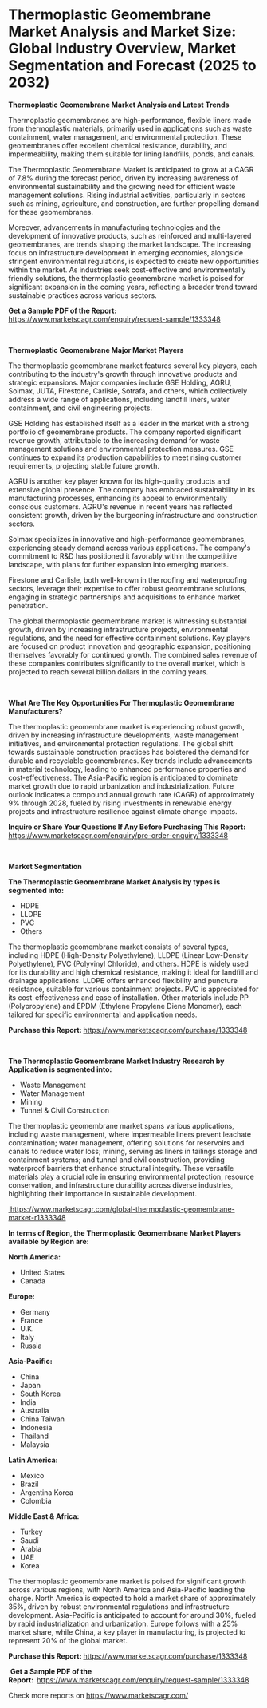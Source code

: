 <p><h1>Thermoplastic Geomembrane Market Analysis and Market Size: Global Industry Overview, Market Segmentation and Forecast (2025 to 2032)</h1></p><p><strong>Thermoplastic Geomembrane Market Analysis and Latest Trends</strong></p>
<p><p>Thermoplastic geomembranes are high-performance, flexible liners made from thermoplastic materials, primarily used in applications such as waste containment, water management, and environmental protection. These geomembranes offer excellent chemical resistance, durability, and impermeability, making them suitable for lining landfills, ponds, and canals. </p><p>The Thermoplastic Geomembrane Market is anticipated to grow at a CAGR of 7.8% during the forecast period, driven by increasing awareness of environmental sustainability and the growing need for efficient waste management solutions. Rising industrial activities, particularly in sectors such as mining, agriculture, and construction, are further propelling demand for these geomembranes. </p><p>Moreover, advancements in manufacturing technologies and the development of innovative products, such as reinforced and multi-layered geomembranes, are trends shaping the market landscape. The increasing focus on infrastructure development in emerging economies, alongside stringent environmental regulations, is expected to create new opportunities within the market. As industries seek cost-effective and environmentally friendly solutions, the thermoplastic geomembrane market is poised for significant expansion in the coming years, reflecting a broader trend toward sustainable practices across various sectors.</p></p>
<p><strong>Get a Sample PDF of the Report:&nbsp;</strong> <a href="https://www.marketscagr.com/enquiry/request-sample/1333348?utm_campaign=3117&utm_medium=2&utm_source=Github&utm_content=ia&utm_term=24032025&utm_id=thermoplastic-geomembrane">https://www.marketscagr.com/enquiry/request-sample/1333348</a></p>
<p>&nbsp;</p>
<p><strong>Thermoplastic Geomembrane Major Market Players</strong></p>
<p><p>The thermoplastic geomembrane market features several key players, each contributing to the industry's growth through innovative products and strategic expansions. Major companies include GSE Holding, AGRU, Solmax, JUTA, Firestone, Carlisle, Sotrafa, and others, which collectively address a wide range of applications, including landfill liners, water containment, and civil engineering projects.</p><p>GSE Holding has established itself as a leader in the market with a strong portfolio of geomembrane products. The company reported significant revenue growth, attributable to the increasing demand for waste management solutions and environmental protection measures. GSE continues to expand its production capabilities to meet rising customer requirements, projecting stable future growth.</p><p>AGRU is another key player known for its high-quality products and extensive global presence. The company has embraced sustainability in its manufacturing processes, enhancing its appeal to environmentally conscious customers. AGRU's revenue in recent years has reflected consistent growth, driven by the burgeoning infrastructure and construction sectors.</p><p>Solmax specializes in innovative and high-performance geomembranes, experiencing steady demand across various applications. The company's commitment to R&D has positioned it favorably within the competitive landscape, with plans for further expansion into emerging markets.</p><p>Firestone and Carlisle, both well-known in the roofing and waterproofing sectors, leverage their expertise to offer robust geomembrane solutions, engaging in strategic partnerships and acquisitions to enhance market penetration.</p><p>The global thermoplastic geomembrane market is witnessing substantial growth, driven by increasing infrastructure projects, environmental regulations, and the need for effective containment solutions. Key players are focused on product innovation and geographic expansion, positioning themselves favorably for continued growth. The combined sales revenue of these companies contributes significantly to the overall market, which is projected to reach several billion dollars in the coming years.</p></p>
<p>&nbsp;</p>
<p><strong>What Are The Key Opportunities For Thermoplastic Geomembrane Manufacturers?</strong></p>
<p><p>The thermoplastic geomembrane market is experiencing robust growth, driven by increasing infrastructure developments, waste management initiatives, and environmental protection regulations. The global shift towards sustainable construction practices has bolstered the demand for durable and recyclable geomembranes. Key trends include advancements in material technology, leading to enhanced performance properties and cost-effectiveness. The Asia-Pacific region is anticipated to dominate market growth due to rapid urbanization and industrialization. Future outlook indicates a compound annual growth rate (CAGR) of approximately 9% through 2028, fueled by rising investments in renewable energy projects and infrastructure resilience against climate change impacts.</p></p>
<p><strong>Inquire or Share Your Questions If Any Before Purchasing This Report:</strong> <a href="https://www.marketscagr.com/enquiry/pre-order-enquiry/1333348?utm_campaign=3117&utm_medium=2&utm_source=Github&utm_content=ia&utm_term=24032025&utm_id=thermoplastic-geomembrane">https://www.marketscagr.com/enquiry/pre-order-enquiry/1333348</a></p>
<p>&nbsp;</p>
<p><strong>Market Segmentation</strong></p>
<p><strong>The Thermoplastic Geomembrane Market Analysis by types is segmented into:</strong></p>
<p><ul><li>HDPE</li><li>LLDPE</li><li>PVC</li><li>Others</li></ul></p>
<p><p>The thermoplastic geomembrane market consists of several types, including HDPE (High-Density Polyethylene), LLDPE (Linear Low-Density Polyethylene), PVC (Polyvinyl Chloride), and others. HDPE is widely used for its durability and high chemical resistance, making it ideal for landfill and drainage applications. LLDPE offers enhanced flexibility and puncture resistance, suitable for various containment projects. PVC is appreciated for its cost-effectiveness and ease of installation. Other materials include PP (Polypropylene) and EPDM (Ethylene Propylene Diene Monomer), each tailored for specific environmental and application needs.</p></p>
<p><strong>Purchase this Report:&nbsp;</strong><a href="https://www.marketscagr.com/purchase/1333348?utm_campaign=3117&utm_medium=2&utm_source=Github&utm_content=ia&utm_term=24032025&utm_id=thermoplastic-geomembrane">https://www.marketscagr.com/purchase/1333348</a></p>
<p>&nbsp;</p>
<p><strong>The Thermoplastic Geomembrane Market Industry Research by Application is segmented into:</strong></p>
<p><ul><li>Waste Management</li><li>Water Management</li><li>Mining</li><li>Tunnel & Civil Construction</li></ul></p>
<p><p>The thermoplastic geomembrane market spans various applications, including waste management, where impermeable liners prevent leachate contamination; water management, offering solutions for reservoirs and canals to reduce water loss; mining, serving as liners in tailings storage and containment systems; and tunnel and civil construction, providing waterproof barriers that enhance structural integrity. These versatile materials play a crucial role in ensuring environmental protection, resource conservation, and infrastructure durability across diverse industries, highlighting their importance in sustainable development.</p></p>
<p><a href="https://www.marketscagr.com/global-thermoplastic-geomembrane-market-r1333348?utm_campaign=3117&utm_medium=2&utm_source=Github&utm_content=ia&utm_term=24032025&utm_id=thermoplastic-geomembrane">&nbsp;https://www.marketscagr.com/global-thermoplastic-geomembrane-market-r1333348</a></p>
<p><strong>In terms of Region, the Thermoplastic Geomembrane Market Players available by Region are:</strong></p>
<p>
    <p> <strong> North America: </strong>
        <ul>
            <li>United States</li>
            <li>Canada</li>
        </ul>
        </p> 
    <p> <strong> Europe: </strong>
        <ul>
            <li>Germany</li>
            <li>France</li>
            <li>U.K.</li>
            <li>Italy</li>
            <li>Russia</li>
        </ul>
        </p> 
    <p> <strong> Asia-Pacific: </strong>
        <ul>
            <li>China</li>
            <li>Japan</li>
            <li>South Korea</li>
            <li>India</li>
            <li>Australia</li>
            <li>China Taiwan</li>
            <li>Indonesia</li>
            <li>Thailand</li>
            <li>Malaysia</li>
        </ul>
        </p> 
    <p> <strong> Latin America: </strong>
        <ul>
            <li>Mexico</li>
            <li>Brazil</li>
            <li>Argentina Korea</li>
            <li>Colombia</li>
        </ul>
        </p> 
    <p> <strong> Middle East & Africa: </strong>
        <ul>
            <li>Turkey</li>
            <li>Saudi</li>
            <li>Arabia</li>
            <li>UAE</li>
            <li>Korea</li>
        </ul>
    </p>
    </p>
<p><p>The thermoplastic geomembrane market is poised for significant growth across various regions, with North America and Asia-Pacific leading the charge. North America is expected to hold a market share of approximately 35%, driven by robust environmental regulations and infrastructure development. Asia-Pacific is anticipated to account for around 30%, fueled by rapid industrialization and urbanization. Europe follows with a 25% market share, while China, a key player in manufacturing, is projected to represent 20% of the global market.</p></p>
<p><strong>Purchase this Report: </strong><a href="https://www.marketscagr.com/purchase/1333348?utm_campaign=3117&utm_medium=2&utm_source=Github&utm_content=ia&utm_term=24032025&utm_id=thermoplastic-geomembrane">https://www.marketscagr.com/purchase/1333348</a></p>
<p>&nbsp;<strong>Get a Sample PDF of the Report:&nbsp;&nbsp;</strong><a href="https://www.marketscagr.com/enquiry/request-sample/1333348?utm_campaign=3117&utm_medium=2&utm_source=Github&utm_content=ia&utm_term=24032025&utm_id=thermoplastic-geomembrane">https://www.marketscagr.com/enquiry/request-sample/1333348</a></p>
<p><strong></strong></p>
<p>Check more reports on <a href="https://www.marketscagr.com/?utm_campaign=3117&utm_medium=2&utm_source=Github&utm_content=ia&utm_term=24032025&utm_id=thermoplastic-geomembrane">https://www.marketscagr.com/</a></p>